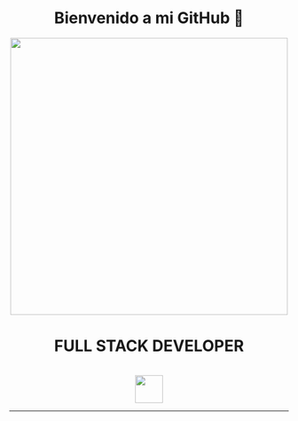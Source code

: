 <div align="center">
  <h1>Bienvenido a mi GitHub 👋</h1>
<img  width='500' heilt='1' src='https://media.giphy.com/media/WVAlLyLHcvgdHC4QyC/giphy.gif'/>
  </div>
<div align="center">
  <h1>FULL STACK DEVELOPER</h1>

  <br />
<!--     <span>&nbsp;&nbsp;•&nbsp;&nbsp;</span> -->
  <a href="https://www.linkedin.com/in/ezequiel-sosa-475150248/"><img heilt='50' width='50' src='https://static-00.iconduck.com/assets.00/linkedin-icon-256x256-lqsaztdg.png'/></a>
<!--   <span>&nbsp;&nbsp;•&nbsp;&nbsp;</span> -->
  <br />
  <hr />
</div>
